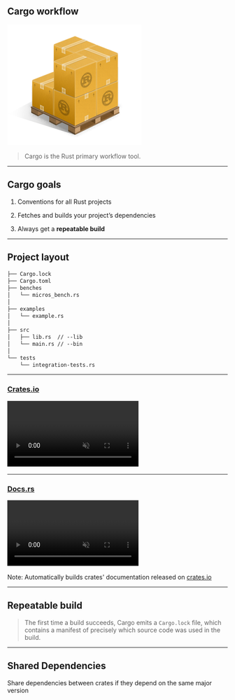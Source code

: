 ## Cargo workflow
![cargo logo](assets/img/cargo_logo.png)

> Cargo is the Rust primary workflow tool.

---

## Cargo goals

1. Conventions for all Rust projects

2. Fetches and builds your project’s dependencies

3. Always get a **repeatable build**

---

## Project layout

```
├── Cargo.lock
├── Cargo.toml
├── benches
│   └── micros_bench.rs
│
├── examples
│   └── example.rs
│
├── src
│   ├── lib.rs  // --lib
│   └── main.rs // --bin
│
└── tests
    └── integration-tests.rs
```

---

### [Crates.io](https://crates.io/) 
<video muted loop autoplay onclick="this.play();">
    <source data-src="assets/img/cargo.mp4" type="video/mp4" />
</video>

---

### [Docs.rs](https://docs.rs/)
<video muted loop autoplay onclick="this.play();">
    <source data-src="assets/img/docs_rs.mp4" type="video/mp4" />
</video>

Note:
Automatically builds crates' documentation released on [crates.io](https://crates.io/)

---

## Repeatable build

> The first time a build succeeds, Cargo emits a `Cargo.lock` file, which contains a manifest of precisely which source code was used in the build. 

---

## Shared Dependencies

Share dependencies between crates if they depend on the same major version